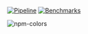 [![Pipeline](https://github.com/FJrodafo/npm-colors/actions/workflows/pipeline_deployment.yml/badge.svg)](https://github.com/FJrodafo/npm-colors/actions/workflows/pipeline_deployment.yml)
[![Benchmarks](https://github.com/FJrodafo/npm-colors/actions/workflows/benchmarks.yml/badge.svg)](https://github.com/FJrodafo/npm-colors/actions/workflows/benchmarks.yml)

<picture>
    <source media="(prefers-color-scheme: dark)" srcset="https://raw.githubusercontent.com/FJrodafo/npm-colors/main/Assets/Dark.png">
    <img alt="npm-colors" src="https://raw.githubusercontent.com/FJrodafo/npm-colors/main/Assets/Light.png">
</picture>